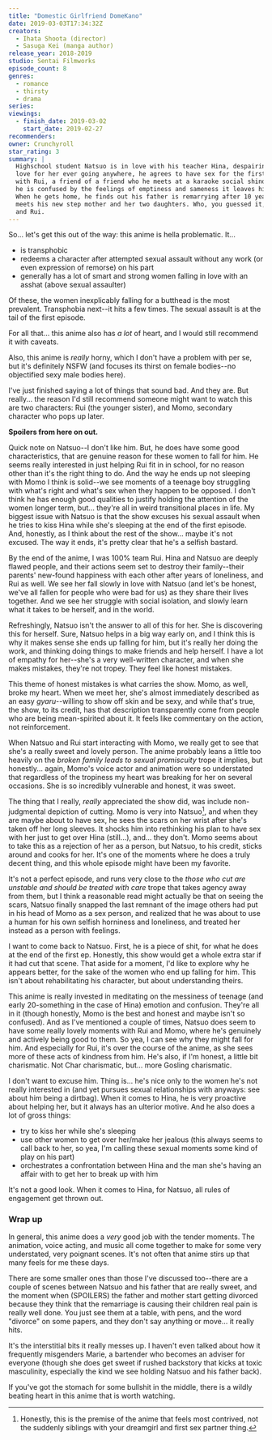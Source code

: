 ```yaml
---
title: "Domestic Girlfriend DomeKano"
date: 2019-03-03T17:34:32Z
creators:
  - Ihata Shoota (director)
  - Sasuga Kei (manga author)
release_year: 2018-2019
studio: Sentai Filmworks
episode_count: 8
genres:
  - romance
  - thirsty
  - drama
series:
viewings:
  - finish_date: 2019-03-02
    start_date: 2019-02-27
recommenders:
owner: Crunchyroll
star_rating: 3
summary: |
  Highschool student Natsuo is in love with his teacher Hina, despairing of his
  love for her ever going anywhere, he agrees to have sex for the first time
  with Rui, a friend of a friend who he meets at a karaoke social shindig. And
  he is confused by the feelings of emptiness and sameness it leaves him with.
  When he gets home, he finds out his father is remarrying after 10 years, and
  meets his new step mother and her two daughters. Who, you guessed it, are Hina
  and Rui.
---
```


So... let's get this out of the way: this anime is hella problematic. It...

- is transphobic
- redeems a character after attempted sexual assault without any work (or even
    expression of remorse) on his part
- generally has a lot of smart and strong women falling in love with an asshat
    (above sexual assaulter)

Of these, the women inexplicably falling for a butthead is the most prevalent.
Transphobia next--it hits a few times. The sexual assault is at the tail of the
first episode.

For all that... this anime also has _a lot_ of heart, and I would still
recommend it with caveats.

Also, this anime is _really_ horny, which I don't have a problem with per se,
but it's definitely NSFW (and focuses its thirst on female bodies--no
objectified sexy male bodies here).

I've just finished saying a lot of things that sound bad. And they are. But
really... the reason I'd still recommend someone might want to watch this are
two characters: Rui (the younger sister), and Momo, secondary character who pops
up later.

**Spoilers from here on out.**

Quick note on Natsuo--I don't like him. But, he does have some good
characteristics, that are genuine reason for these women to fall for him. He
seems really interested in just helping Rui fit in in school, for no reason
other than it's the right thing to do. And the way he ends up not sleeping with
Momo I think is solid--we see moments of a teenage boy struggling with what's
right and what's sex when they happen to be opposed. I don't think he has enough
good qualities to justify holding the attention of the women longer term, but...
they're all in weird transitional places in life. My biggest issue with Natsuo is
that the show excuses his sexual assault when he tries to kiss Hina while she's
sleeping at the end of the first episode. And, honestly, as I think about the
rest of the show... maybe it's not excused. The way it ends, it's pretty clear
that he's a selfish bastard.

By the end of the anime, I was 100% team Rui. Hina and Natsuo are deeply flawed
people, and their actions seem set to destroy their family--their parents'
new-found happiness with each other after years of loneliness, and Rui as well.
We see her fall slowly in love with Natsuo (and let's be honest, we've all
fallen for people who were bad for us) as they share their lives together. And
we see her struggle with social isolation, and slowly learn what it takes to be
herself, and in the world.

Refreshingly, Natsuo isn't the answer to all of this for her. She is discovering
this for herself. Sure, Natsuo helps in a big way early on, and I think this is
why it makes sense she ends up falling for him, but it's really her doing the
work, and thinking doing things to make friends and help herself. I have a lot
of empathy for her--she's a very well-written character, and when she makes
mistakes, they're not tropey. They feel like honest mistakes.

This theme of honest mistakes is what carries the show. Momo, as well, broke my
heart. When we meet her, she's almost immediately described as an easy
_gyaru_--willing to show off skin and be sexy, and while that's true, the show,
to its credit, has that description transparently come from people who are being
mean-spirited about it. It feels like commentary on the action, not
reinforcement.

When Natsuo and Rui start interacting with Momo, we really get to see that she's
a really sweet and lovely person. The anime probably leans a little too heavily
on the _broken family leads to sexual promiscuity_ trope it implies, but
honestly... again, Momo's voice actor and animation were so understated that
regardless of the tropiness my heart was breaking for her on several occasions.
She is so incredibly vulnerable and honest, it was sweet.

The thing that I really, _really_ appreciated the show did, was include
non-judgmental depiction of cutting. Momo is very into Natsuo[^1], and when they
are maybe about to have sex, he sees the scars on her wrist after she's taken
off her long sleeves. It shocks him into rethinking his plan to have sex with
her just to get over Hina (still...), and... they don't. Momo seems about to
take this as a rejection of her as a person, but Natsuo, to his credit, sticks
around and cooks for her. It's one of the moments where he does a truly decent
thing, and this whole episode might have been my favorite.

It's not a perfect episode, and runs very close to the _those who cut are
unstable and should be treated with care_ trope that takes agency away from
them, but I think a reasonable read might actually be that on seeing the scars,
Natsuo finally snapped the last remnant of the image others had put in his head
of Momo as a sex person, and realized that he was about to use a human for his
own selfish horniness and loneliness, and treated her instead as a person with
feelings.

I want to come back to Natsuo. First, he is a piece of shit, for what he does at
the end of the first ep. Honestly, this show would get a whole extra star if it
had cut that scene. That aside for a moment, I'd like to explore why he appears
better, for the sake of the women who end up falling for him. This isn't about
rehabilitating his character, but about understanding theirs.

This anime is really invested in meditating on the messiness of teenage (and
early 20-something in the case of Hina) emotion and confusion. They're all in it
(though honestly, Momo is the best and honest and maybe isn't so confused). And
as I've mentioned a couple of times, Natsuo does seem to have some really lovely
moments with Rui and Momo, where he's genuinely and actively being good to them.
So yea, I can see why they might fall for him. And especially for Rui, it's over
the course of the anime, as she sees more of these acts of kindness from him.
He's also, if I'm honest, a little bit charismatic. Not Char charismatic, but...
more Gosling charismatic.

I don't want to excuse him. Thing is... he's nice only to the women he's not
really interested in (and yet pursues sexual relationships with anyways: see
about him being a dirtbag). When it comes to Hina, he is very proactive about
helping her, but it always has an ulterior motive. And he also does a lot of
gross things:

- try to kiss her while she's sleeping
- use other women to get over her/make her jealous (this always seems to call
    back to her, so yea, I'm calling these sexual moments some kind of play on
    his part)
- orchestrates a confrontation between Hina and the man she's having an affair
    with to get her to break up with him

It's not a good look. When it comes to Hina, for Natsuo, all rules of engagement
get thrown out.

### Wrap up

In general, this anime does a _very_ good job with the tender moments. The
animation, voice acting, and music all come together to make for some very
understated, very poignant scenes. It's not often that anime stirs up that many
feels for me these days.

There are some smaller ones than those I've discussed too--there are a couple of
scenes between Natsuo and his father that are really sweet, and the moment when
(SPOILERS) the father and mother start getting divorced because they think that
the remarriage is causing their children real pain is really well done. You just
see them at a table, with pens, and the word "divorce" on some papers, and they
don't say anything or move... it really hits.

It's the interstitial bits it really messes up. I haven't even talked about how
it frequently misgenders Marie, a bartender who becomes an adviser for everyone
(though she does get sweet if rushed backstory that kicks at toxic masculinity,
especially the kind we see holding Natsuo and his father back).

If you've got the stomach for some bullshit in the middle, there is a wildly
beating heart in this anime that is worth watching.



[^1]: Honestly, this is the premise of the anime that feels most contrived, not the suddenly siblings with your dreamgirl and first sex partner thing.
